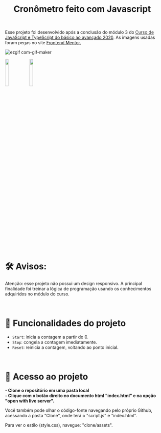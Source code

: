 <h1 align="center"> Cronômetro feito com Javascript </h1> 
<br>
<p> Esse projeto foi desenvolvido após a conclusão do módulo 3 do <a href="https://www.udemy.com/course/curso-de-javascript-moderno-do-basico-ao-avancado/"> Curso de JavaScript e TypeScript do básico ao avançado 2020</a>. As imagens usadas foram pegas no site <a href="https://www.frontendmentor.io/challenges/launch-countdown-timer-N0XkGfyz-"> Frontend Mentor. </a></p>


![ezgif com-gif-maker](https://user-images.githubusercontent.com/93132290/208447978-700b832d-ccd7-4b13-876d-1fd874d1acd0.gif)


<p>
<img src="https://img.shields.io/badge/status-conclu%C3%ADdo-ff69b4" width="15%"/>
<img src="https://img.shields.io/badge/-JS%2C%20HTML%20E%20CSS-8486a9" width="15%"/>
</p>



<br>

# 🛠️ Avisos:
<p>
Atenção: esse projeto não possui um design responsivo. A principal finalidade foi treinar a lógica de programação usando os conhecimentos adquiridos no módulo do curso. </p>

<br>


# :hammer: Funcionalidades do projeto

- `Start`: inicia a contagem a partir do 0.
- `Stop`: congela a contagem imediatamente.
- `Reset`: reinicia a contagem, voltando ao ponto inicial.

<br>


# 📁 Acesso ao projeto

**- Clone o repositório em uma pasta local** <br>
**- Clique com o botão direito no documento html "index.html" e na opção "open with live server".**

Você também pode olhar o código-fonte navegando pelo próprio Github, acessando a pasta "Clone", onde terá o "script.js" e "index.html". 

Para ver o estilo (style.css), navegue: "clone/assets".

<br>



